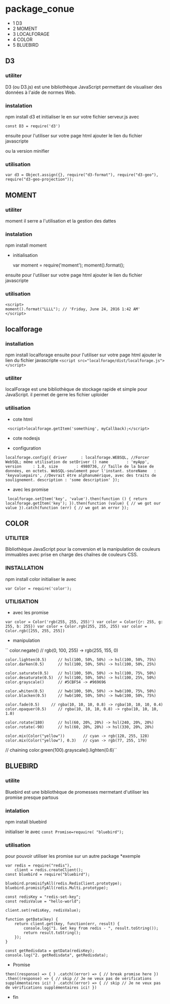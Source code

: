 
# package_conue


* 1 D3
* 2 MOMENT
* 3 LOCALFORAGE
* 4 COLOR
* 5 BLUEBIRD 

## D3
### utiliter

D3 (ou D3.js) est une bibliothèque JavaScript permettant de visualiser des données à l'aide de normes Web. 

### instalation

npm install d3
et initialiser le en sur votre fichier serveur.js avec 

    const D3 = require('d3')

ensuite pour l'utiliser sur votre page html ajouter le lien du fichier javascripte
<script src="https://d3js.org/d3.v5.js"></script>
ou la version minifier
<script src="https://d3js.org/d3-selection.v1.js"></script>

### utilisation

    var d3 = Object.assign({}, require("d3-format"), require("d3-geo"), require("d3-geo-projection"));

## MOMENT

###  utiliter

moment il serre a l'utilisation et  la gestion des dattes

### instalation

npm install moment
* initialisation

    var moment = require('moment');
    moment().format();

ensuite pour l'utiliser sur votre page html ajouter le lien du fichier javascripte
<script src="moment.js"></script>

### utilisation

    <script>
    moment().format("LLLL"); // 'Friday, June 24, 2016 1:42 AM'
    </script>

## localforage

### installation 
 npm install localforage
 ensuite pour l'utiliser sur votre page html ajouter le lien du fichier javascripte
 `<script src="localforage/dist/localforage.js"></script>`
 
### utiliter

localForage est une bibliothèque de stockage rapide et simple pour JavaScript.
il permet de gerre les fichier uploider
### utilisation

* cote html

`` <script>localforage.getItem('something', myCallback);</script>``
 
* cote nodesjs
 
* configuration

``
localforage.config({
    driver      : localforage.WEBSQL, //Forcer WebSQL; même utilisation de setDriver ()
    name        : 'myApp',
    version     : 1.0,
    size        : 4980736, // Taille de la base de données, en octets. WebSQL-seulement pour l'instant.
    storeName   : 'keyvaluepairs', //Devrait être alphanumérique, avec des traits de soulignement.
    description : 'some description'
}); ``


* avec les promise

``
localforage.setItem('key', 'value').then(function () {
  return localforage.getItem('key');
}).then(function (value) {
  // we got our value
}).catch(function (err) {
  // we got an error
});``

## COLOR

### UTILITER

Bibliothèque JavaScript pour la conversion et la manipulation de couleurs immuables avec prise en charge des chaînes de couleurs CSS.

### INSTALLATION

npm install color
initialiser le avec  

    var Color = require('color');

### UTILISATION

* avec les promise

``
var color = Color('rgb(255, 255, 255)')
var color = Color({r: 255, g: 255, b: 255})
var color = Color.rgb(255, 255, 255)
var color = Color.rgb([255, 255, 255])
``

* manipulation

``
    color.negate()         // rgb(0, 100, 255) -> rgb(255, 155, 0)

    color.lighten(0.5)     // hsl(100, 50%, 50%) -> hsl(100, 50%, 75%)
    color.darken(0.5)      // hsl(100, 50%, 50%) -> hsl(100, 50%, 25%)

    color.saturate(0.5)    // hsl(100, 50%, 50%) -> hsl(100, 75%, 50%)
    color.desaturate(0.5)  // hsl(100, 50%, 50%) -> hsl(100, 25%, 50%)
    color.grayscale()      // #5CBF54 -> #969696

    color.whiten(0.5)      // hwb(100, 50%, 50%) -> hwb(100, 75%, 50%)
    color.blacken(0.5)     // hwb(100, 50%, 50%) -> hwb(100, 50%, 75%)

    color.fade(0.5)     // rgba(10, 10, 10, 0.8) -> rgba(10, 10, 10, 0.4)
    color.opaquer(0.5)     // rgba(10, 10, 10, 0.8) -> rgba(10, 10, 10, 1.0)

    color.rotate(180)      // hsl(60, 20%, 20%) -> hsl(240, 20%, 20%)
    color.rotate(-90)      // hsl(60, 20%, 20%) -> hsl(330, 20%, 20%)

    color.mix(Color("yellow"))        // cyan -> rgb(128, 255, 128)
    color.mix(Color("yellow"), 0.3)   // cyan -> rgb(77, 255, 179)

// chaining
    color.green(100).grayscale().lighten(0.6)``

## BLUEBIRD

### utilite
Bluebird est une bibliothèque de promesses mermetant d'utiliser les promise presque partous

### intalation
npm install bluebird

initialiser le avec 
    ``const Promise=requuire( "bluebird");``

### utilisation

pour pouvoir utiliser les promise sur un autre package  *exemple

    var redis = require("redis"),
        client = redis.createClient();
    const bluebird = require("bluebird");

    bluebird.promisifyAll(redis.RedisClient.prototype);
    bluebird.promisifyAll(redis.Multi.prototype);

    const redisKey = "redis-set-key";
    const redisValue = "hello-world";

    client.set(redisKey, redisValue);

    function getData(key) {
        return client.get(key, function(err, result) {
            console.log("1. Get key from redis - ", result.toString());
            return result.toString();
        });
    }

    const getRedisdata = getData(redisKey);
    console.log("2. getRedisdata", getRedisdata);

* Promise
 
 ``
    then((response) => {
    )
    .catch((error) => {
      // break promise here
    })
    .then((response) => {
     // skip
     // Je ne veux pas de vérifications supplémentaires ici!
    )
    .catch((error) => {
      // skip
      // Je ne veux pas de vérifications supplémentaires ici!
    }) 
 `` 
* fin
